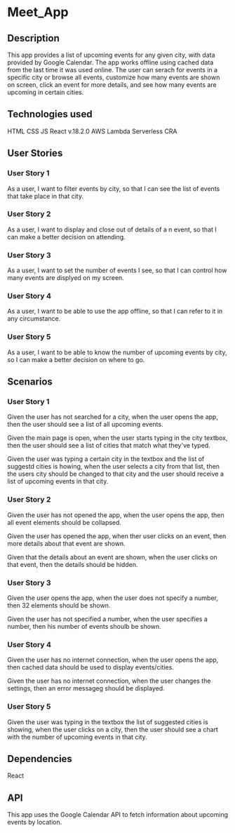 # Meet_App

## Description
This app provides a list of upcoming events for any given city, with data provided by Google Calendar. The app works offline using cached data from the last time it was used online. The user can serach for events in a specific city or browse all events, customize how many events are shown on screen, click an event for more details, and see how many events are upcoming in certain cities.

## Technologies used
HTML
CSS
JS
React v.18.2.0
AWS Lambda
Serverless
CRA

## User Stories

### User Story 1 
As a user, I want to filter events by city, so that I can see the list of events that take place in that city.
### User Story 2
As a user, I want to display and close out of details of a n event, so that I can make a better decision on attending.
### User Story 3
As a user, I want to set the number of events I see, so that I can control how many events are displyed on my screen.
### User Story 4
As a user, I want to be able to use the app offline, so that I can refer to it in any circumstance.
### User Story 5
As a user, I want to be able to know the number of upcoming events by city, so I can make a better decision on where to go.

## Scenarios
### User Story 1
Given the user has not searched for a city, when the user opens the app, then the user should see a list of all upcoming events.

Given the main page is open, when the user starts typing in the city textbox, then the user should see a list of cities that match what they've typed.

Given the user was typing a certain city in the textbox and the list of suggestd cities is howing, when the user selects a city from that list, then the users city should be changed to that city and the user should receive a list of upcoming events in that city.

### User Story 2
Given the user has not opened the app, when the user opens the app, then all event elements should be collapsed.

Given the user has opened the app, when ther user clicks on an event, then more details about that event are shown.

Given that the details about an event are shown, when the user clicks on that event, then the details should be hidden.

### User Story 3
Given the user opens the app, when the user does not specify a number, then 32 elements should be shown.

Given the user has not specified a number, when the user specifies a number, then his number of events shoulb be shown.

### User Story 4
Given the user has no internet connection, when the user opens the app, then cached data should be used to display events/cities.

Given the user has no internet connection, when the user changes the settings, then an error messageg should be displayed.

### User Story 5
Given the user was typing in the textbox the list of suggested cities is showing, when the user clicks on a city, then the user should see a chart with the number of upcoming events in that city.

## Dependencies

React

## API
This app uses the Google Calendar API to fetch information about upcoming events by location.




